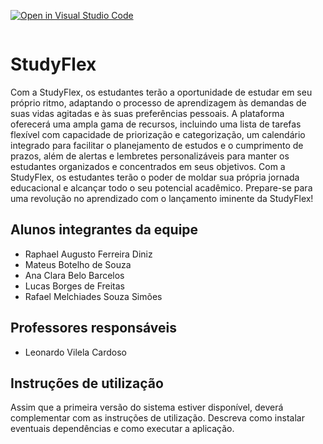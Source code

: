 [![Open in Visual Studio Code](https://classroom.github.com/assets/open-in-vscode-718a45dd9cf7e7f842a935f5ebbe5719a5e09af4491e668f4dbf3b35d5cca122.svg)](https://classroom.github.com/online_ide?assignment_repo_id=14364163&assignment_repo_type=AssignmentRepo)

<div align="center"><img src="https://github.com/ICEI-PUC-Minas-PCO-SI/pco-si-2024-1-tiaw-studyflex/assets/116606952/91158fac-0dd9-4d94-b4e9-cbf1caeca56f" width="0px" /></div>

# StudyFlex
Com a StudyFlex, os estudantes terão a oportunidade de estudar em seu próprio ritmo, adaptando o processo de aprendizagem às demandas de suas vidas agitadas e às suas preferências pessoais. A plataforma oferecerá uma ampla gama de recursos, incluindo uma lista de tarefas flexível com capacidade de priorização e categorização, um calendário integrado para facilitar o planejamento de estudos e o cumprimento de prazos, além de alertas e lembretes personalizáveis para manter os estudantes organizados e concentrados em seus objetivos. Com a StudyFlex, os estudantes terão o poder de moldar sua própria jornada educacional e alcançar todo o seu potencial acadêmico. Prepare-se para uma revolução no aprendizado com o lançamento iminente da StudyFlex!

## Alunos integrantes da equipe

* Raphael Augusto Ferreira Diniz
* Mateus Botelho de Souza
* Ana Clara Belo Barcelos
* Lucas Borges de Freitas
* Rafael Melchiades Souza Simões
## Professores responsáveis

* Leonardo Vilela Cardoso


## Instruções de utilização

Assim que a primeira versão do sistema estiver disponível, deverá complementar com as instruções de utilização. Descreva como instalar eventuais dependências e como executar a aplicação.
